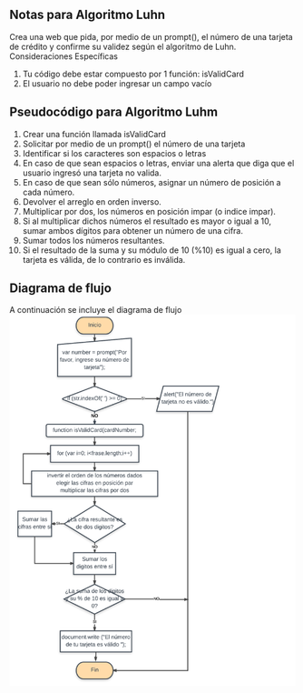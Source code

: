 ## Notas para Algoritmo Luhn
Crea una web que pida, por medio de un prompt(), el número de una tarjeta de crédito y confirme su validez según el algoritmo de Luhn.
Consideraciones Específicas
1. Tu código debe estar compuesto por 1 función: isValidCard
2. El usuario no debe poder ingresar un campo vacío

## Pseudocódigo para Algoritmo Luhm
1. Crear una función llamada isValidCard
2. Solicitar por medio de un prompt() el número de una tarjeta
3. Identificar si los caracteres son espacios o letras
4. En caso de que sean espacios o letras, enviar una alerta que diga que el usuario ingresó una tarjeta no valida.
5. En caso de que sean sólo números, asignar un número de posición a cada número.
6. Devolver el arreglo en orden inverso.
7. Multiplicar por dos, los números en posición impar (o indice impar).
8. Si al multiplicar dichos números el resultado es mayor o igual a 10, sumar ambos dígitos para obtener un número de una cifra.
9. Sumar todos los números resultantes.
10. Si el resultado de la suma y su módulo de 10 (%10) es igual a cero, la tarjeta es válida, de lo contrario es inválida.

## Diagrama de flujo
A continuación se incluye el diagrama de flujo
![Prueba de diagrama](flowchart.png)
